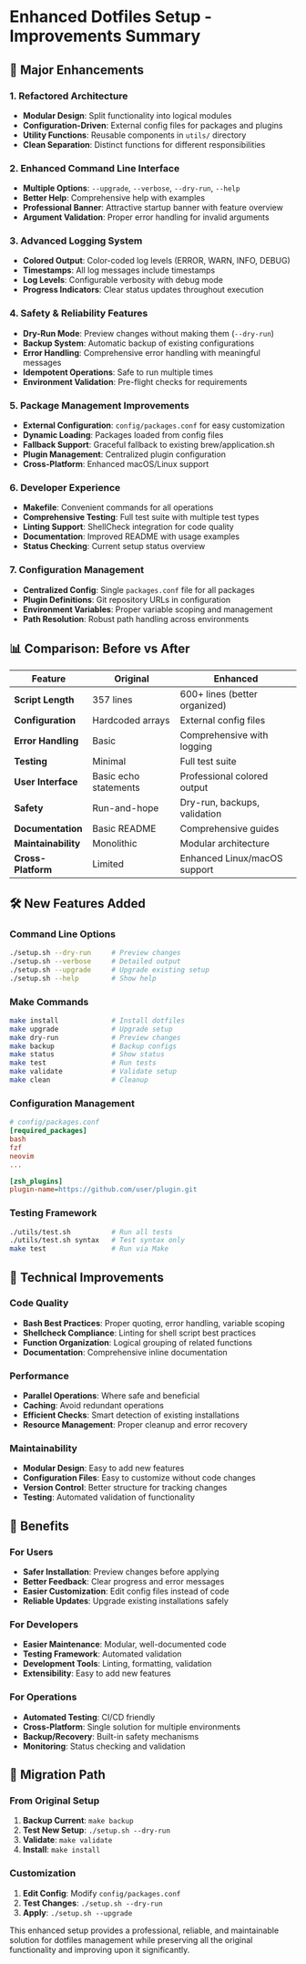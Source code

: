 # Enhanced Dotfiles Setup - Improvements Summary

## 🚀 Major Enhancements

### 1. **Refactored Architecture**
- **Modular Design**: Split functionality into logical modules
- **Configuration-Driven**: External config files for packages and plugins
- **Utility Functions**: Reusable components in `utils/` directory
- **Clean Separation**: Distinct functions for different responsibilities

### 2. **Enhanced Command Line Interface**
- **Multiple Options**: `--upgrade`, `--verbose`, `--dry-run`, `--help`
- **Better Help**: Comprehensive help with examples
- **Professional Banner**: Attractive startup banner with feature overview
- **Argument Validation**: Proper error handling for invalid arguments

### 3. **Advanced Logging System**
- **Colored Output**: Color-coded log levels (ERROR, WARN, INFO, DEBUG)
- **Timestamps**: All log messages include timestamps
- **Log Levels**: Configurable verbosity with debug mode
- **Progress Indicators**: Clear status updates throughout execution

### 4. **Safety & Reliability Features**
- **Dry-Run Mode**: Preview changes without making them (`--dry-run`)
- **Backup System**: Automatic backup of existing configurations
- **Error Handling**: Comprehensive error handling with meaningful messages
- **Idempotent Operations**: Safe to run multiple times
- **Environment Validation**: Pre-flight checks for requirements

### 5. **Package Management Improvements**
- **External Configuration**: `config/packages.conf` for easy customization
- **Dynamic Loading**: Packages loaded from config files
- **Fallback Support**: Graceful fallback to existing brew/application.sh
- **Plugin Management**: Centralized plugin configuration
- **Cross-Platform**: Enhanced macOS/Linux support

### 6. **Developer Experience**
- **Makefile**: Convenient commands for all operations
- **Comprehensive Testing**: Full test suite with multiple test types
- **Linting Support**: ShellCheck integration for code quality
- **Documentation**: Improved README with usage examples
- **Status Checking**: Current setup status overview

### 7. **Configuration Management**
- **Centralized Config**: Single `packages.conf` file for all packages
- **Plugin Definitions**: Git repository URLs in configuration
- **Environment Variables**: Proper variable scoping and management
- **Path Resolution**: Robust path handling across environments

## 📊 Comparison: Before vs After

| Feature | Original | Enhanced |
|---------|----------|----------|
| **Script Length** | 357 lines | 600+ lines (better organized) |
| **Configuration** | Hardcoded arrays | External config files |
| **Error Handling** | Basic | Comprehensive with logging |
| **Testing** | Minimal | Full test suite |
| **User Interface** | Basic echo statements | Professional colored output |
| **Safety** | Run-and-hope | Dry-run, backups, validation |
| **Documentation** | Basic README | Comprehensive guides |
| **Maintainability** | Monolithic | Modular architecture |
| **Cross-Platform** | Limited | Enhanced Linux/macOS support |

## 🛠 New Features Added

### Command Line Options
```bash
./setup.sh --dry-run     # Preview changes
./setup.sh --verbose     # Detailed output
./setup.sh --upgrade     # Upgrade existing setup
./setup.sh --help        # Show help
```

### Make Commands
```bash
make install             # Install dotfiles
make upgrade             # Upgrade setup
make dry-run             # Preview changes
make backup              # Backup configs
make status              # Show status
make test                # Run tests
make validate            # Validate setup
make clean               # Cleanup
```

### Configuration Management
```ini
# config/packages.conf
[required_packages]
bash
fzf
neovim
...

[zsh_plugins]
plugin-name=https://github.com/user/plugin.git
```

### Testing Framework
```bash
./utils/test.sh          # Run all tests
./utils/test.sh syntax   # Test syntax only
make test                # Run via Make
```

## 🔧 Technical Improvements

### Code Quality
- **Bash Best Practices**: Proper quoting, error handling, variable scoping
- **Shellcheck Compliance**: Linting for shell script best practices
- **Function Organization**: Logical grouping of related functions
- **Documentation**: Comprehensive inline documentation

### Performance
- **Parallel Operations**: Where safe and beneficial
- **Caching**: Avoid redundant operations
- **Efficient Checks**: Smart detection of existing installations
- **Resource Management**: Proper cleanup and error recovery

### Maintainability
- **Modular Design**: Easy to add new features
- **Configuration Files**: Easy to customize without code changes
- **Version Control**: Better structure for tracking changes
- **Testing**: Automated validation of functionality

## 🎯 Benefits

### For Users
- **Safer Installation**: Preview changes before applying
- **Better Feedback**: Clear progress and error messages
- **Easier Customization**: Edit config files instead of code
- **Reliable Updates**: Upgrade existing installations safely

### For Developers
- **Easier Maintenance**: Modular, well-documented code
- **Testing Framework**: Automated validation
- **Development Tools**: Linting, formatting, validation
- **Extensibility**: Easy to add new features

### For Operations
- **Automated Testing**: CI/CD friendly
- **Cross-Platform**: Single solution for multiple environments
- **Backup/Recovery**: Built-in safety mechanisms
- **Monitoring**: Status checking and validation

## 🚦 Migration Path

### From Original Setup
1. **Backup Current**: `make backup`
2. **Test New Setup**: `./setup.sh --dry-run`
3. **Validate**: `make validate`
4. **Install**: `make install`

### Customization
1. **Edit Config**: Modify `config/packages.conf`
2. **Test Changes**: `./setup.sh --dry-run`
3. **Apply**: `./setup.sh --upgrade`

This enhanced setup provides a professional, reliable, and maintainable solution for dotfiles management while preserving all the original functionality and improving upon it significantly. 